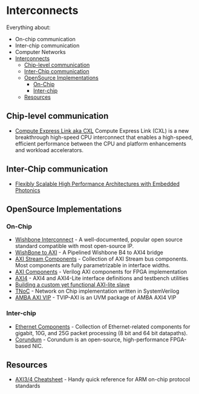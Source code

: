 # Interconnects

Everything about:

* On-chip communication
* Inter-chip communication
* Computer Networks
* [Interconnects](interconnects.md#interconnects)
  * [Chip-level communication](interconnects.md#chip-level-communication)
  * [Inter-Chip communication](interconnects.md#inter-chip-communication)
  * [OpenSource Implementations](interconnects.md#opensource-implementations)
    * [On-Chip](interconnects.md#on-chip)
    * [Inter-chip](interconnects.md#inter-chip)
  * [Resources](interconnects.md#resources)

## Chip-level communication

* [Compute Express Link aka CXL](https://www.computeexpresslink.org/) Compute Express Link \(CXL\) is a new breakthrough high-speed CPU interconnect that enables a high-speed, efficient performance between the CPU and platform enhancements and workload accelerators.

## Inter-Chip communication

* [Flexibly Scalable High Performance Architectures with Embedded Photonics](https://insidehpc.com/2019/07/flexibly-scalable-high-performance-architectures-with-embedded-photonics/)

## OpenSource Implementations

### On-Chip

* [Wishbone Interconnect](https://github.com/fossi-foundation/wishbone) - A well-documented, popular open source standard compatible with most open-source IP.
* [WishBone to AXI](https://github.com/ZipCPU/wb2axip) - A Pipelined Wishbone B4 to AXI4 bridge
* [AXI Stream Components](https://github.com/alexforencich/verilog-axis) - Collection of AXI Stream bus components. Most components are fully parametrizable in interface widths.
* [AXI Components](https://github.com/alexforencich/verilog-axi) - Verilog AXI components for FPGA implementation
* [AXI4](https://github.com/pulp-platform/axi) - AXI4 and AXI4-Lite interface definitions and testbench utilities
* [Building a custom yet functional AXI-lite slave](https://zipcpu.com/blog/2019/01/12/demoaxilite.html)
* [TNoC](https://github.com/taichi-ishitani/tnoc) - Network on Chip implementation written in SystemVerilog
* [AMBA AXI VIP](https://github.com/taichi-ishitani/tvip-axi) - TVIP-AXI is an UVM package of AMBA AXI4 VIP

### Inter-chip

* [Ethernet Components](https://github.com/alexforencich/verilog-ethernet) - Collection of Ethernet-related components for gigabit, 10G, and 25G packet processing \(8 bit and 64 bit datapaths\).
* [Corundum](https://github.com/ucsdsysnet/corundum) - Corundum is an open-source, high-performance FPGA-based NIC.

## Resources

* [AXI3/4 Cheatsheet](https://github.com/rajesh-s/axi_chestsheet) - Handy quick reference for ARM on-chip protocol standards

